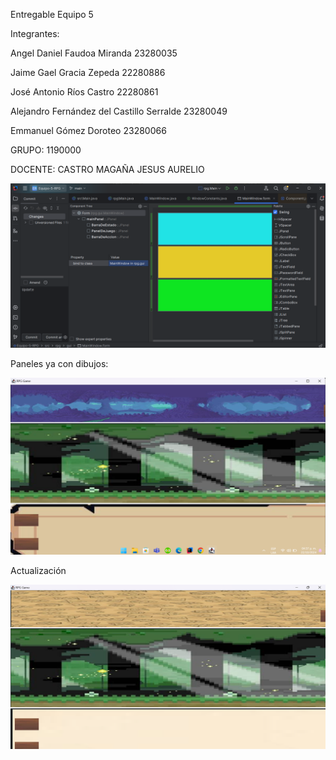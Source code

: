 Entregable Equipo 5

Integrantes:

Angel Daniel Faudoa Miranda                     23280035

Jaime Gael Gracia Zepeda                        22280886

José Antonio Ríos Castro                        22280861 

Alejandro Fernández del Castillo Serralde       23280049

Emmanuel Gómez Doroteo                          23280066

GRUPO:
1190000

DOCENTE:
CASTRO MAGAÑA JESUS AURELIO


![img_8.png](img_8.png)

Paneles ya con dibujos:

![img_9.png](img_9.png)

Actualización 

![img_10.png](img_10.png)